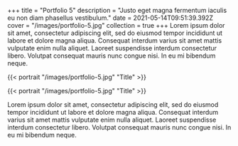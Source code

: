 +++
title = "Portfolio 5"
description = "Justo eget magna fermentum iaculis eu non diam phasellus vestibulum."
date = 2021-05-14T09:51:39.392Z
cover = "/images/portfolio-5.jpg"
collection = true
+++
Lorem ipsum dolor sit amet, consectetur adipiscing elit, sed do eiusmod tempor incididunt ut labore et dolore magna aliqua. Consequat interdum varius sit amet mattis vulputate enim nulla aliquet. Laoreet suspendisse interdum consectetur libero. Volutpat consequat mauris nunc congue nisi. In eu mi bibendum neque.

{{< portrait "/images/portfolio-5.jpg" "Title" >}}

{{< portrait "/images/portfolio-5.jpg" "Title" >}}

Lorem ipsum dolor sit amet, consectetur adipiscing elit, sed do eiusmod tempor incididunt ut labore et dolore magna aliqua. Consequat interdum varius sit amet mattis vulputate enim nulla aliquet. Laoreet suspendisse interdum consectetur libero. Volutpat consequat mauris nunc congue nisi. In eu mi bibendum neque.